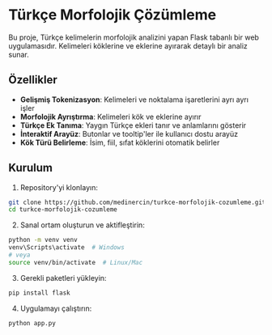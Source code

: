 # Türkçe Morfolojik Çözümleme

Bu proje, Türkçe kelimelerin morfolojik analizini yapan Flask tabanlı bir web uygulamasıdır. Kelimeleri köklerine ve eklerine ayırarak detaylı bir analiz sunar.

## Özellikler

- **Gelişmiş Tokenizasyon**: Kelimeleri ve noktalama işaretlerini ayrı ayrı işler
- **Morfolojik Ayrıştırma**: Kelimeleri kök ve eklerine ayırır
- **Türkçe Ek Tanıma**: Yaygın Türkçe ekleri tanır ve anlamlarını gösterir
- **İnteraktif Arayüz**: Butonlar ve tooltip'ler ile kullanıcı dostu arayüz
- **Kök Türü Belirleme**: İsim, fiil, sıfat köklerini otomatik belirler

## Kurulum

1. Repository'yi klonlayın:
```bash
git clone https://github.com/medinercin/turkce-morfolojik-cozumleme.git
cd turkce-morfolojik-cozumleme
```

2. Sanal ortam oluşturun ve aktifleştirin:
```bash
python -m venv venv
venv\Scripts\activate  # Windows
# veya
source venv/bin/activate  # Linux/Mac
```

3. Gerekli paketleri yükleyin:
```bash
pip install flask
```

4. Uygulamayı çalıştırın:
```bash
python app.py
```







